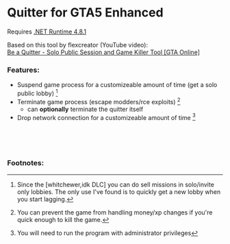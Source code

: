 # Quitter for GTA5 Enhanced

Requires [.NET Runtime 4.8.1](https://dotnet.microsoft.com/en-us/download/dotnet-framework/net481)

Based on this tool by flexcreator (YouTube video):<br/>
[Be a Quitter - Solo Public Session and Game Killer Tool [GTA Online]](https://www.youtube.com/watch?v=252_ToLSUfI)

### Features:
 - Suspend game process for a customizeable amount of time (get a solo public lobby) [^1]
 - Terminate game process (escape modders/rce exploits) [^2]
   - can **optionally** terminate the quitter itself
 - Drop network connection for a customizeable amount of time [^3]

<br/><br/><br/>

### Footnotes:
[^1]: Since the [whitchewer,idk DLC] you can do sell missions in solo/invite only lobbies. The only use I've found is to quickly get a new lobby when you start lagging.
[^2]: You can prevent the game from handling money/xp changes if you're quick enough to kill the game.
[^3]: You will need to run the program with administrator privileges
